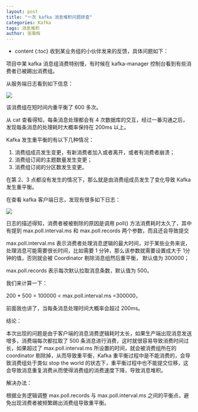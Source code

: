 ```yaml
---
layout: post
title: "一次 kafka 消息堆积问题排查"
categories: Kafka
tags: 消息堆积
author: 张乘辉
---
```


* content
{:toc}
收到某业务组的小伙伴发来的反馈，具体问题如下：

项目中某 kafka 消息组消费特别慢，有时候在 kafka-manager 控制台看到有些消费者已被踢出消费组。











从服务端日志看到如下信息：

![](https://gitee.com/objcoding/md-picture/raw/master/img/20200103143908.png)

该消费组在短时间内重平衡了 600 多次。

从 cat 查看得知，每条消息处理都会有 4 次数据库的交互，经过一番沟通之后，发现每条消息的处理耗时大概率保持在 200ms 以上。

Kafka 发生重平衡的有以下几种情况：

1. 消费组成员发生变更，有新消费者加入或者离开，或者有消费者崩溃；
2. 消费组订阅的主题数量发生变更；
3. 消费组订阅的分区数发生变更。

在第 2、3 点都没有发生的情况下，那么就是由消费组成员发生了变化导致 Kafka 发生重平衡。

在查看 kafka 客户端日志，发现有很多如下日志：

![](https://gitee.com/objcoding/md-picture/raw/master/img/20200105171601.png) 

日志的描述得知，消费者被被剔除的原因是调用 poll() 方法消费耗时太久了，其中有提到 max.poll.interval.ms 和 max.poll.records 两个参数，而且还会导致提交

max.poll.interval.ms 表示消费者处理消息逻辑的最大时间，对于某些业务来说，处理消息可能需要很长时间，比如需要 1 分钟，那么该参数就需要设置成大于 1分钟的值，否则就会被 Coordinator 剔除消息组然后重平衡， 默认值为 300000；

max.poll.records 表示每次默认拉取消息条数，默认值为 500。

我们来计算一下：

200 * 500 = 100000 < max.poll.interval.ms =300000，

前面我也讲了，当每条消息处理时间大概率会超过 200ms。

结论：

本次出现的问题是由于客户端的消息消费逻辑耗时太长，如果生产端出现消息发送增多，消费端每次都拉取了 500 条消息进行消费，这时就很容易导致消费时间过长，如果超过了 max.poll.interval.ms 所设置的时间，就会被消费组所在的 coordinator 剔除掉，从而导致重平衡，Kafka 重平衡过程中是不能消费的，会导致消费组处于类似 stop the world 的状态下，重平衡过程中也不能提交位移，这会导致消息重复消费从而使得消费组的消费速度下降，导致消息堆积。

解决办法：

根据业务逻辑调整 max.poll.records 与 max.poll.interval.ms 之间的平衡点，避免出现消费者被频繁踢出消费组导致重平衡。